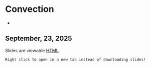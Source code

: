 # Convection
-

## September, 23, 2025


Slides are viewable [HTML](day_8.html).


```{note}
Right click to open in a new tab instead of downloading slides!
```